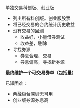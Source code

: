 单独交易科创版、创业版

- 列出所有科创版。创业版股票
- 将已经交易的合约统计历史收益
- 没有交易的回测
    - 收益好，小量借券测试
    - 收益差，剔除
- 寻找券源
    - 券息合理，交易
    - 券息偏高，寻找新券源
    
**最终维护一个可交易券单（包括量）**
    
已知困难：
- 两融柜台深圳无可用
- 创业版券源券息高
